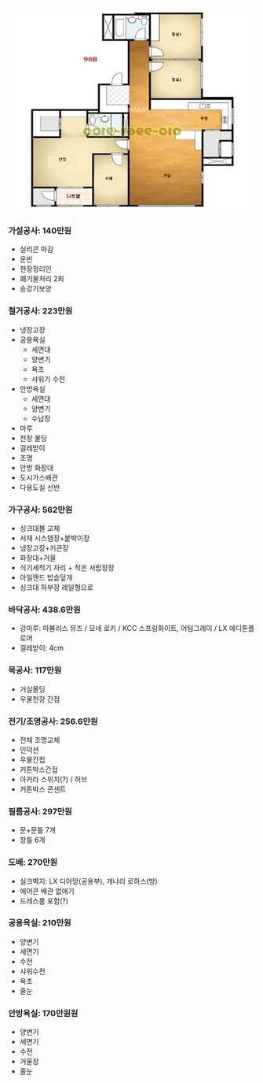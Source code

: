 ![도면](./도면.png)

### 가설공사: 140만원

- 실리콘 마감
- 운반
- 현장정리인
- 폐기물처리 2회
- 승강기보양

### 철거공사: 223만원

- 냉장고장
- 공용욕실
  - 세면대
  - 양변기
  - 욕조
  - 샤워기 수전
- 안방욕실
  - 세면대
  - 양변기
  - 수납장
- 마루
- 천장 몰딩
- 걸레받이
- 조명
- 안방 화장대
- 도시가스배관
- 다용도실 선반

### 가구공사: 562만원

- 싱크대볼 교체
- 서재 시스템장+붙박이장
- 냉장고장+키큰장
- 화장대+거울
- 식기세척기 자리 + 작은 서랍장장
- 아일랜드 밥솥덮개
- 싱크대 하부장 레일형으로

### 바닥공사: 438.6만원

- 강마루: 마뷸러스 뮤즈 / 모네 로키 / KCC 스프링화이트, 어텀그레이 / LX 에디톤플로어
- 걸레받이: 4cm

### 목공사: 117만원

- 거실몰딩
- 우물천장 간접

### 전기/조명공사: 256.6만원

- 전체 조명교체
- 인덕션
- 우물간접
- 커튼박스간접
- 아카라 스위치(?) / 허브
- 커튼박스 콘센트

### 필름공사: 297만원

- 문+문틀 7개
- 창틀 6개

### 도배: 270만원

- 실크벽지: LX 디아망(공용부), 개나리 로하스(방)
- 에어콘 배관 없애기
- 드레스룸 포함(?)

### 공용욕실: 210만원

- 양변기
- 세면기
- 수전
- 샤워수전
- 욕조
- 줄눈

### 안방욕실: 170만원원

- 양변기
- 세면기
- 수전
- 거울장
- 줄눈






